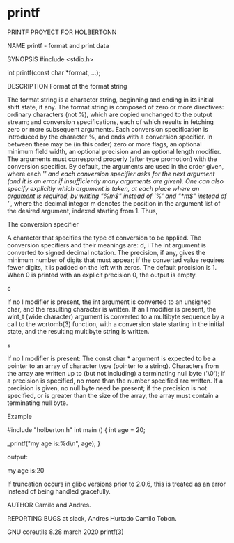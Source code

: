 # printf
PRINTF PROYECT  FOR HOLBERTONN

NAME
       printf - format and print data

SYNOPSIS
#include <stdio.h>

int printf(const char *format, ...);

DESCRIPTION
Format of the format string

The format string is a character string, beginning and ending in its initial shift state, if any. The format string is composed of zero or more directives: ordinary characters (not %), which are copied unchanged to the output stream; and conversion specifications, each of which results in fetching zero or more subsequent arguments. Each conversion specification is introduced by the character %, and ends with a conversion specifier. In between there may be (in this order) zero or more flags, an optional minimum field width, an optional precision and an optional length modifier.
The arguments must correspond properly (after type promotion) with the conversion specifier. By default, the arguments are used in the order given, where each '*' and each conversion specifier asks for the next argument (and it is an error if insufficiently many arguments are given). One can also specify explicitly which argument is taken, at each place where an argument is required, by writing "%m$" instead of '%' and "*m$" instead of '*', where the decimal integer m denotes the position in the argument list of the desired argument, indexed starting from 1. Thus,


The conversion specifier

A character that specifies the type of conversion to be applied. The conversion specifiers and their meanings are:
d, i
The int argument is converted to signed decimal notation. The precision, if any, gives the minimum number of digits that must appear; if the converted value requires fewer digits, it is padded on the left with zeros. The default precision is 1. When 0 is printed with an explicit precision 0, the output is empty.

c

If no l modifier is present, the int argument is converted to an unsigned char, and the resulting character is written. If an l modifier is present, the wint_t (wide character) argument is converted to a multibyte sequence by a call to the wcrtomb(3) function, with a conversion state starting in the initial state, and the resulting multibyte string is written.

s

If no l modifier is present: The const char * argument is expected to be a pointer to an array of character type (pointer to a string). Characters from the array are written up to (but not including) a terminating null byte ('\0'); if a precision is specified, no more than the number specified are written. If a precision is given, no null byte need be present; if the precision is not specified, or is greater than the size of the array, the array must contain a terminating null byte.

Example

#include "holberton.h"
int main ()
{
  int age = 20;

_printf("my age is:%d\n", age);
}

output:

my age is:20

If truncation occurs in glibc versions prior to 2.0.6, this is treated as an error instead of being handled gracefully.

AUTHOR
       Camilo and Andres.

REPORTING BUGS
        at slack, Andres Hurtado Camilo Tobon.

GNU coreutils 8.28            march 2020                  printf(3)
